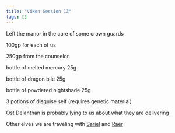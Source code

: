 ```yaml
---
title: "Viken Session 13"
tags: []
---
```


Left the manor in the care of some crown guards

100gp for each of us

250gp from the counselor

bottle of melted mercury 25g

bottle of dragon bile 25g

bottle of powdered nightshade 25g

3 potions of disguise self (requires genetic material)

[Ost Delanthan](posts/NPCs/Ost%20Delanthan.md) is probably lying to us about what they are delivering

Other elves we are traveling with [Sariel](posts/NPCs/Sariel.md) and [Raer](posts/NPCs/Raer.md)